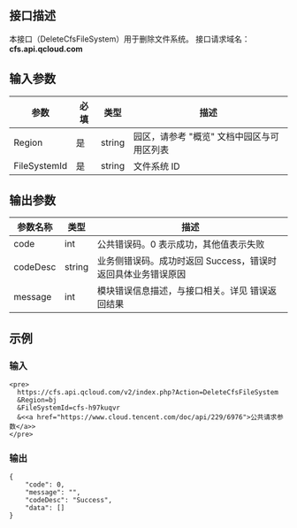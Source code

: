 
## 接口描述
本接口（DeleteCfsFileSystem）用于删除文件系统。
接口请求域名：**cfs.api.qcloud.com**

## 输入参数

|    参数    |  必填 |  类型  |                      描述                      |
|------------|------|--------|------------------------------------------------|
| Region     |   是   | string | 园区，请参考 "概览" 文档中园区与可用区列表 |
| FileSystemId  | 是 |string| 文件系统 ID                                      |



## 输出参数

| 参数名称 | 类型 | 描述 |
|----------|------|------|
|    code      |   int   | 公共错误码。0 表示成功，其他值表示失败     |
|    codeDesc   |   string   | 业务侧错误码。成功时返回 Success，错误时返回具体业务错误原因     |
|    message      |   int   | 模块错误信息描述，与接口相关。详见 错误返回结果     |


## 示例 

### 输入

```
<pre>
  https://cfs.api.qcloud.com/v2/index.php?Action=DeleteCfsFileSystem
  &Region=bj
  &FileSystemId=cfs-h97kuqvr
  &<<a href="https://www.cloud.tencent.com/doc/api/229/6976">公共请求参数</a>>
</pre>
```

### 输出

```
{
    "code": 0,
    "message": "",
    "codeDesc": "Success",
    "data": []
}

```




